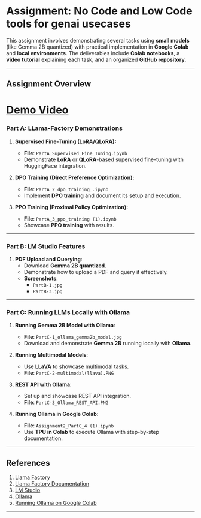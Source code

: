# Assignment: No Code and Low Code tools for genai usecases

This assignment involves demonstrating several tasks using **small models** (like Gemma 2B quantized) with practical implementation in **Google Colab** and **local environments**. The deliverables include **Colab notebooks**, a **video tutorial** explaining each task, and an organized **GitHub repository**.

---

## Assignment Overview

# [Demo Video](https://drive.google.com/file/d/1LVuR028rKJ56p1l-aIWQJ94tacpSzHX0/view?usp=drive_link)

### Part A: LLama-Factory Demonstrations

1. **Supervised Fine-Tuning (LoRA/QLoRA):**
   - **File**: `PartA_Supervised_Fine_Tuning.ipynb`
   - Demonstrate **LoRA** or **QLoRA**-based supervised fine-tuning with HuggingFace integration.

2. **DPO Training (Direct Preference Optimization):**
   - **File**: `PartA_2_dpo_training_.ipynb`
   - Implement **DPO training** and document its setup and execution.

3. **PPO Training (Proximal Policy Optimization):**
   - **File**: `PartA_3_ppo_training (1).ipynb`
   - Showcase **PPO training** with results.

---

### Part B: LM Studio Features

1. **PDF Upload and Querying**:
   - Download **Gemma 2B quantized**.
   - Demonstrate how to upload a PDF and query it effectively.
   - **Screenshots**:
     - `PartB-1.jpg`
     - `PartB-3.jpg`

---

### Part C: Running LLMs Locally with Ollama

1. **Running Gemma 2B Model with Ollama**:
   - **File**: `PartC-1_ollama_gemma2b_model.jpg`
   - Download and demonstrate **Gemma 2B** running locally with **Ollama**.

2. **Running Multimodal Models**:
   - Use **LLaVA** to showcase multimodal tasks.
   - **File**: `PartC-2-multimodal(llava).PNG`

3. **REST API with Ollama**:
   - Set up and showcase REST API integration.
   - **File**: `PartC-3_Ollama_REST_API.PNG`

4. **Running Ollama in Google Colab**:
   - **File**: `Assignment2_PartC_4 (1).ipynb`
   - Use **TPU in Colab** to execute Ollama with step-by-step documentation.

---


## References
1. [Llama Factory](https://github.com/hiyouga/LLaMA-Factory?tab=readme-ov-file)
2. [Llama Factory Documentation](https://pypi.org/project/llamafactory/)
3. [LM Studio](https://lmstudio.ai/docs)
4. [Ollama](https://github.com/ollama/ollama)
5. [Running Ollama on Google Colab](https://pub.towardsai.net/running-ollama-on-google-colab-free-tier-a-step-by-step-guide-9ef74b1f8f7a)


---

